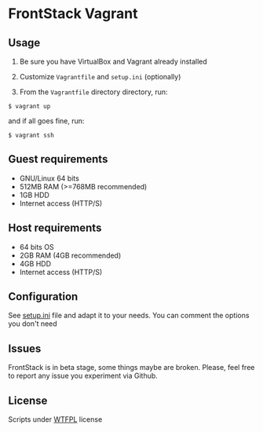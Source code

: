 # FrontStack Vagrant

## Usage

1. Be sure you have VirtualBox and Vagrant already installed

2. Customize `Vagrantfile` and `setup.ini` (optionally)

3. From the `Vagrantfile` directory directory, run: 
  
  ```
  $ vagrant up 
  ```

  and if all goes fine, run:
  ```
  $ vagrant ssh
  ```

## Guest requirements

  * GNU/Linux 64 bits
  * 512MB RAM (>=768MB recommended)
  * 1GB HDD
  * Internet access (HTTP/S)

## Host requirements

  * 64 bits OS
  * 2GB RAM (4GB recommended)
  * 4GB HDD
  * Internet access (HTTP/S)

## Configuration

See [setup.ini][1] file and adapt it to your needs.
You can comment the options you don't need

## Issues

FrontStack is in beta stage, some things maybe are broken.
Please, feel free to report any issue you experiment via Github.

## License

Scripts under [WTFPL](http://www.wtfpl.net/txt/copying/) license

[1]: https://github.com/frontstack/vagrant/blob/master/setup/setup.ini